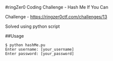 #ringZer0 Coding Challenge - Hash Me If You Can

Challenge - https://ringzer0ctf.com/challenges/13

Solved using python script

##Usage
```
$ python hashMe.pu
Enter username: [your_username]
Enter password: [your_password]

```
